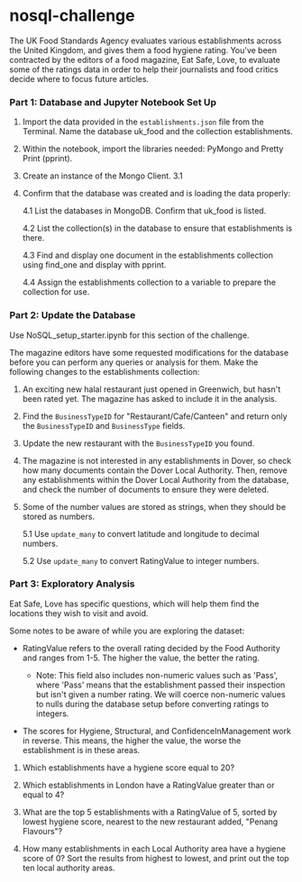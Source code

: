 # nosql-challenge

The UK Food Standards Agency evaluates various establishments across the United Kingdom, and gives them a food hygiene rating. You've been contracted by the editors of a food magazine, Eat Safe, Love, to evaluate some of the ratings data in order to help their journalists and food critics decide where to focus future articles.

### Part 1: Database and Jupyter Notebook Set Up

1. Import the data provided in the `establishments.json` file from the Terminal. Name the database uk_food and the collection establishments. 

2. Within the notebook, import the libraries needed: PyMongo and Pretty Print (pprint).

3. Create an instance of the Mongo Client.
    3.1 

4. Confirm that  the database was created and is loading the data properly:

    4.1 List the databases in MongoDB. Confirm that uk_food is listed.

    4.2 List the collection(s) in the database to ensure that establishments is there.

    4.3 Find and display one document in the establishments collection using find_one and display with pprint.

    4.4 Assign the establishments collection to a variable to prepare the collection for use.

### Part 2: Update the Database

Use NoSQL_setup_starter.ipynb for this section of the challenge.

The magazine editors have some requested modifications for the database before you can perform any queries or analysis for them. Make the following changes to the establishments collection:

1. An exciting new halal restaurant just opened in Greenwich, but hasn't been rated yet. The magazine has asked to include it in the analysis.

2. Find the `BusinessTypeID` for "Restaurant/Cafe/Canteen" and return only the `BusinessTypeID` and `BusinessType` fields.

3. Update the new restaurant with the `BusinessTypeID` you found.

4. The magazine is not interested in any establishments in Dover, so check how many documents contain the Dover Local Authority. Then, remove any establishments within the Dover Local Authority from the database, and check the number of documents to ensure they were deleted.

5. Some of the number values are stored as strings, when they should be stored as numbers.

    5.1 Use `update_many` to convert latitude and longitude to decimal numbers.

    5.2 Use `update_many` to convert RatingValue to integer numbers.


### Part 3: Exploratory Analysis

Eat Safe, Love has specific questions, which will help them find the locations they wish to visit and avoid.

Some notes to be aware of while you are exploring the dataset:

- RatingValue refers to the overall rating decided by the Food Authority and ranges from 1-5. The higher the value, the better the rating.

    - Note: This field also includes non-numeric values such as 'Pass', where 'Pass' means that the establishment passed their inspection but isn't given a number rating. We will coerce non-numeric values to nulls during the database setup before converting ratings to integers.

- The scores for Hygiene, Structural, and ConfidenceInManagement work in reverse. This means, the higher the value, the worse the establishment is in these areas.

1. Which establishments have a hygiene score equal to 20?

2. Which establishments in London have a RatingValue greater than or equal to 4?

3. What are the top 5 establishments with a RatingValue of 5, sorted by lowest hygiene score, nearest to the new restaurant added, "Penang Flavours"?

4. How many establishments in each Local Authority area have a hygiene score of 0? Sort the results from highest to lowest, and print out the top ten local authority areas.